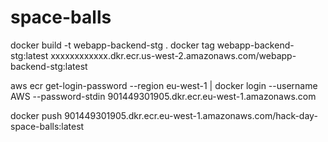 # space-balls

docker build -t webapp-backend-stg .
docker tag webapp-backend-stg:latest xxxxxxxxxxxx.dkr.ecr.us-west-2.amazonaws.com/webapp-backend-stg:latest

aws ecr get-login-password --region eu-west-1 | docker login --username AWS --password-stdin 901449301905.dkr.ecr.eu-west-1.amazonaws.com

docker push 901449301905.dkr.ecr.eu-west-1.amazonaws.com/hack-day-space-balls:latest
